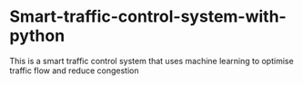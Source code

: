 # Smart-traffic-control-system-with-python
This is a smart traffic control system that uses machine learning to optimise traffic flow and reduce congestion
